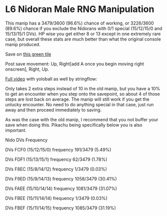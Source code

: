 # L6 Nidoran Male RNG Manipulation

This manip has a 3479/3600 (96.6%) chance of working, or 3226/3600 (89.6%) chance if you exclude the Nidorans with 0/1 special (15/12/15/0 and 15/13/15/1 DVs). HP wise you get either 8 or 13 except in one extremely rare case, but overall these stats are much better than what the original console manip produced. 
 
Save on [this green tile](http://extratricky.com/pokeworld/rb/1#57,141)

Post save movement: Up, Right[add A once you begin moving right onscreen], Right, Up.

[Full video](https://www.youtube.com/watch?v=B40BsgzoGVw) with yoloball as well by stringflow:
 
Only takes 2 extra steps instead of 10 in the old manip, but you have a 10% to get an encounter when you step onto the savepoint, so about 4 of those steps are lost back on average. The manip will still work if you get the unlucky encounter. No need to do anything special in that case, just run away and then proceed immediately to saving.
 
As was the case with the old manip, I recommend that you not buffer your save when doing this. Pikachu being specifically below you is also important.
 

Nido DVs Frequency

DVs FCF0 (15/12/15/0)  frequency 191/3479 (5.49%)

DVs FDF1 (15/13/15/1)  frequency 62/3479 (1.78%)

DVs F8EC (15/8/14/12)  frequency 1/3479 (0.03%)

DVs F9ED (15/9/14/13)  frequency 1058/3479 (30.41%)

DVs FAEE (15/10/14/14) frequency 1081/3479 (31.07%)

DVs FBEE (15/11/14/14) frequency 1/3479 (0.03%)

DVs FBEF (15/11/14/15) frequency 1085/3479 (31.19%)
